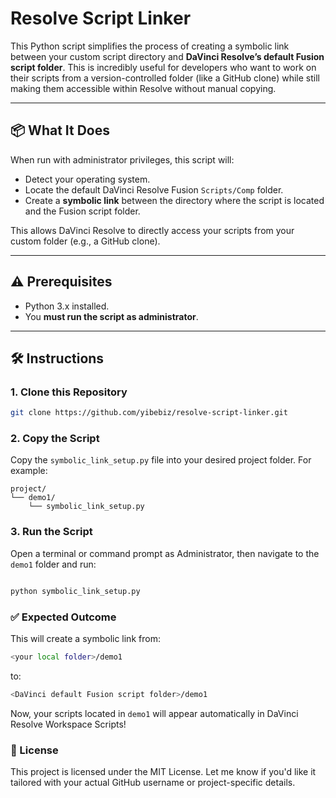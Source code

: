 # Resolve Script Linker

This Python script simplifies the process of creating a symbolic link between your custom script directory and **DaVinci Resolve’s default Fusion script folder**. This is incredibly useful for developers who want to work on their scripts from a version-controlled folder (like a GitHub clone) while still making them accessible within Resolve without manual copying.

---

## 📦 What It Does

When run with administrator privileges, this script will:

- Detect your operating system.
- Locate the default DaVinci Resolve Fusion `Scripts/Comp` folder.
- Create a **symbolic link** between the directory where the script is located and the Fusion script folder.

This allows DaVinci Resolve to directly access your scripts from your custom folder (e.g., a GitHub clone).

---

## ⚠️ Prerequisites

- Python 3.x installed.
- You **must run the script as administrator**.

---

## 🛠️ Instructions

### 1. Clone this Repository

```bash
git clone https://github.com/yibebiz/resolve-script-linker.git

```
### 2. Copy the Script
Copy the `symbolic_link_setup.py` file into your desired project folder. For example:
```
project/
└── demo1/
    └── symbolic_link_setup.py
```
###  3. Run the Script
Open a terminal or command prompt as Administrator, then navigate to the `demo1` folder and run:

```bash

python symbolic_link_setup.py

```

###  ✅ Expected Outcome
This will create a symbolic link from:

```bash
<your local folder>/demo1
```
to:

```bash
<DaVinci default Fusion script folder>/demo1
```
Now, your scripts located in `demo1` will appear automatically in DaVinci Resolve Workspace Scripts!

### 📝 License
This project is licensed under the MIT License.
Let me know if you'd like it tailored with your actual GitHub username or project-specific details.



